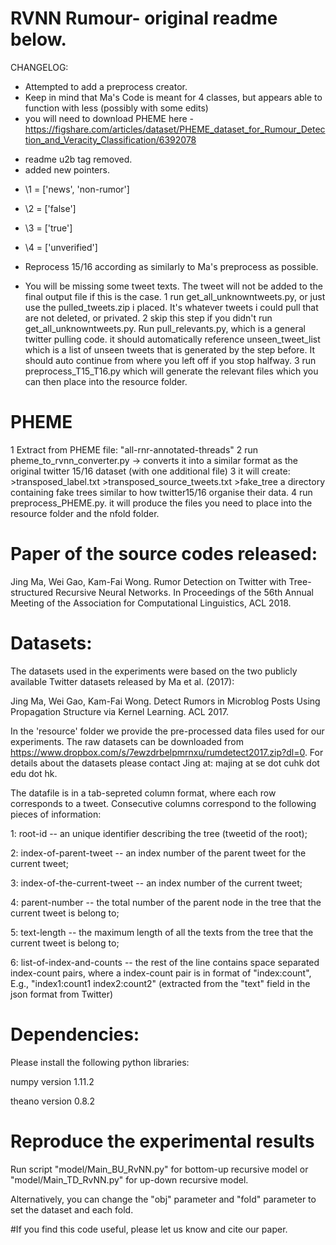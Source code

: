 # RVNN Rumour- original readme below.
CHANGELOG:
* Attempted to add a preprocess creator.
* Keep in mind that Ma's Code is meant for 4 classes, but appears able to function with less (possibly with some edits)
* you will need to download PHEME here - https://figshare.com/articles/dataset/PHEME_dataset_for_Rumour_Detection_and_Veracity_Classification/6392078


- readme u2b tag removed.
- added new pointers.

* \1 = ['news', 'non-rumor']
* \2 = ['false']
* \3 = ['true']
* \4 = ['unverified']

* Reprocess 15/16 according as similarly to Ma's preprocess as possible. 
* You will be missing some tweet texts. The tweet will not be added to the final output file if this is the case.
1  run get_all_unknowntweets.py, or just use the pulled_tweets.zip i placed. It's whatever tweets i could pull that are not deleted, or privated.
2 skip this step if you didn't run  get_all_unknowntweets.py.  Run pull_relevants.py, which is a general twitter pulling code. it should automatically reference unseen_tweet_list which is a list of unseen tweets that is generated by the step before. It should auto continue from where you left off if you stop halfway.
3 run preprocess_T15_T16.py which will generate the relevant files which you can then place into the resource folder.


# PHEME

1  Extract from PHEME file: "all-rnr-annotated-threads"
2  run pheme_to_rvnn_converter.py -> converts it into a similar format as the original twitter 15/16 dataset (with one additional file)
3  it will create: 
	>transposed_label.txt 
	>transposed_source_tweets.txt
	>fake_tree  a directory containing fake trees similar to how twitter15/16 organise their data.
4  run preprocess_PHEME.py. it will produce the files you need to place into the resource folder and the nfold folder.












# Paper of the source codes released:

Jing Ma, Wei Gao, Kam-Fai Wong. Rumor Detection on Twitter with Tree-structured Recursive Neural Networks. In Proceedings of the 56th Annual Meeting of the Association for Computational Linguistics, ACL 2018.

# Datasets:

The datasets used in the experiments were based on the two publicly available Twitter datasets released by Ma et al. (2017):

Jing Ma, Wei Gao, Kam-Fai Wong. Detect Rumors in Microblog Posts Using Propagation Structure via Kernel Learning. ACL 2017.

In the 'resource' folder we provide the pre-processed data files used for our experiments. The raw datasets can be downloaded from https://www.dropbox.com/s/7ewzdrbelpmrnxu/rumdetect2017.zip?dl=0. For details about the datasets please contact Jing at: majing at se dot cuhk dot edu dot hk.

The datafile is in a tab-sepreted column format, where each row corresponds to a tweet. Consecutive columns correspond to the following pieces of information:

1: root-id -- an unique identifier describing the tree (tweetid of the root);

2: index-of-parent-tweet -- an index number of the parent tweet for the current tweet;

3: index-of-the-current-tweet -- an index number of the current tweet;

4: parent-number -- the total number of the parent node in the tree that the current tweet is belong to;

5: text-length -- the maximum length of all the texts from the tree that the current tweet is belong to;

6: list-of-index-and-counts -- the rest of the line contains space separated index-count pairs, where a index-count pair is in format of "index:count", E.g., "index1:count1 index2:count2" (extracted from the "text" field in the json format from Twitter)


# Dependencies:
Please install the following python libraries:

numpy version 1.11.2

theano version 0.8.2

# Reproduce the experimental results
Run script "model/Main_BU_RvNN.py" for bottom-up recursive model or "model/Main_TD_RvNN.py" for up-down recursive model.

Alternatively, you can change the "obj" parameter and "fold" parameter to set the dataset and each fold.

#If you find this code useful, please let us know and cite our paper.
